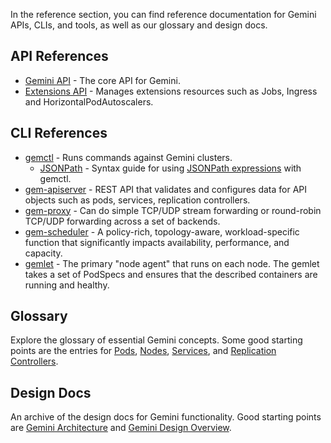 ---
---
In the reference section, you can find reference documentation for Gemini APIs, CLIs, and tools, as well as our glossary and design docs. 

## API References

* [Gemini API](/docs/api/) - The core API for Gemini.
* [Extensions API](/docs/api-reference/extensions/v1beta1/operations/) - Manages extensions resources such as Jobs, Ingress and HorizontalPodAutoscalers.	


## CLI References

* [gemctl](/docs/user-guide/gemctl-overview/) - Runs commands against Gemini clusters.
	* [JSONPath](/docs/user-guide/jsonpath/) - Syntax 	guide for using [JSONPath expressions](http://goessner.net/articles/JsonPath/) with gemctl.
* [gem-apiserver](/docs/admin/gem-apiserver/) - REST API that validates and configures data for API objects such as  pods, services, replication controllers.
* [gem-proxy](/docs/admin/gem-proxy/) - Can do simple TCP/UDP stream forwarding or round-robin TCP/UDP forwarding across a set of backends.
* [gem-scheduler](/docs/admin/gem-scheduler/) - A policy-rich, topology-aware, workload-specific function that significantly impacts availability, performance, and capacity.
* [gemlet](/docs/admin/gemlet/) - The primary "node agent" that runs on each node. The gemlet takes a set of PodSpecs and ensures that the described containers are running and healthy.

## Glossary

Explore the glossary of essential Gemini concepts. Some good starting points are the entries for [Pods](/docs/user-guide/pods/), [Nodes](/docs/user-guide/pods/), [Services](/docs/user-guide/services/), and [Replication Controllers](/docs/user-guide/replication-controller/).

## Design Docs

An archive of the design docs for Gemini functionality. Good starting points are [Gemini Architecture](https://github.com/gemini-project/gemini/blob/release-1.1/docs/design/architecture.md) and [Gemini Design Overview](https://github.com/gemini-project/gemini/tree/release-1.1/docs/design).